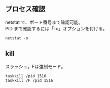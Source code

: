 ## プロセス確認
netstat で、ポート番号まで確認可能。  
PID まで確認するには「-o」オプションを付ける。
```
netstat -o
```

## kill
スラッシュ。Fは強制モード。
```
taskkill /pid 1516
taskkill /F /pid 1516
```

